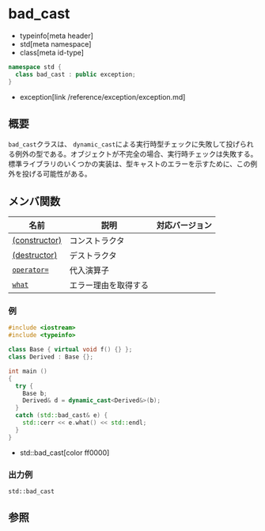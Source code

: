 # bad_cast
* typeinfo[meta header]
* std[meta namespace]
* class[meta id-type]

```cpp
namespace std {
  class bad_cast : public exception;
}
```
* exception[link /reference/exception/exception.md]

## 概要
`bad_cast`クラスは、 `dynamic_cast`による実行時型チェックに失敗して投げられる例外の型である。オブジェクトが不完全の場合、実行時チェックは失敗する。標準ライブラリのいくつかの実装は、型キャストのエラーを示すために、この例外を投げる可能性がある。


## メンバ関数

| 名前 | 説明 | 対応バージョン |
|------|------|----------------|
| [(constructor)](bad_cast/op_constructor.md) | コンストラクタ | |
| [(destructor)](bad_cast/op_destructor.md) | デストラクタ | |
| [`operator=`](bad_cast/op_assign.md) | 代入演算子 | |
| [`what`](bad_cast/what.md) | エラー理由を取得する | |


### 例
```cpp example
#include <iostream>
#include <typeinfo>

class Base { virtual void f() {} };
class Derived : Base {};

int main ()
{
  try {
    Base b;
    Derived& d = dynamic_cast<Derived&>(b);
  }
  catch (std::bad_cast& e) {
    std::cerr << e.what() << std::endl;
  }
}
```
* std::bad_cast[color ff0000]

### 出力例
```
std::bad_cast
```

## 参照

